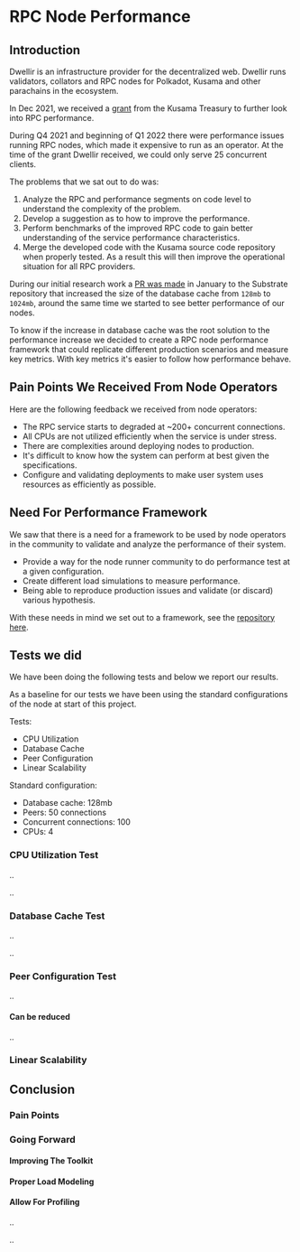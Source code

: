 # RPC Node Performance

## Introduction
Dwellir is an infrastructure provider for the decentralized web. Dwellir runs validators, collators and RPC nodes for Polkadot, Kusama and other parachains in the ecosystem. 

In Dec 2021, we received a [grant](https://kusama.polkassembly.io/treasury/125) from the Kusama Treasury to further look into RPC performance. 

During Q4 2021 and beginning of Q1 2022 there were performance issues running RPC nodes, which made it expensive to run as an operator. At the time of the grant Dwellir received, we could only serve 25 concurrent clients. 

The problems that we sat out to do was:

1. Analyze the RPC and performance segments on code level to understand the complexity of the problem.
2. Develop a suggestion as to how to improve the performance.
3. Perform benchmarks of the improved RPC code to gain better understanding of the service performance characteristics.
4. Merge the developed code with the Kusama source code repository when properly tested. As a result this will then improve the operational situation for all RPC providers.

During our initial research work a [PR was made](https://github.com/paritytech/substrate/pull/10659) in January to the Substrate repository that increased the size of the database cache from `128mb` to `1024mb`, around the same time we started to see better performance of our nodes. 

To know if the increase in database cache was the root solution to the performance increase we decided to create a RPC node performance framework that could replicate different production scenarios and measure key metrics. With key metrics it's easier to follow how performance behave. 

## Pain Points We Received From Node Operators
Here are the following feedback we received from node operators:
- The RPC service starts to degraded at ~200+ concurrent connections.
- All CPUs are not utilized efficiently when the service is under stress.
- There are complexities around deploying nodes to production.
- It's difficult to know how the system can perform at best given the specifications.
- Configure and validating deployments to make user system uses resources as efficiently as possible.


## Need For Performance Framework
We saw that there is a need for a framework to be used by node operators in the community to validate and analyze the performance of their system. 
- Provide a way for the node runner community to do performance test at a given configuration.
- Create different load simulations to measure performance.
- Being able to reproduce production issues and validate (or discard) various hypothesis.

With these needs in mind we set out to a framework, see the [repository here](addLink). 

## Tests we did
We have been doing the following tests and below we report our results. 

As a baseline for our tests we have been using the standard configurations of the node at start of this project.

Tests:
* CPU Utilization 
* Database Cache
* Peer Configuration 
* Linear Scalability

Standard configuration: 

* Database cache: 128mb
* Peers: 50 connections
* Concurrent connections: 100
* CPUs: 4

### CPU Utilization Test
..

..

### Database Cache Test
..

..
### Peer Configuration Test
..
#### Can be reduced
..
### Linear Scalability

## Conclusion

### Pain Points

### Going Forward

#### Improving The Toolkit

#### Proper Load Modeling

#### Allow For Profiling
..

..

